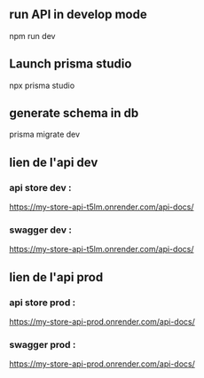 ## run API in develop mode
npm run dev

## Launch prisma studio
npx prisma studio

## generate schema in db
prisma migrate dev


## lien de l'api dev
### api store dev : 
https://my-store-api-t5lm.onrender.com/api-docs/
### swagger dev : 
https://my-store-api-t5lm.onrender.com/api-docs/


## lien de l'api prod
### api store prod : 
https://my-store-api-prod.onrender.com/api-docs/
### swagger prod : 
https://my-store-api-prod.onrender.com/api-docs/
